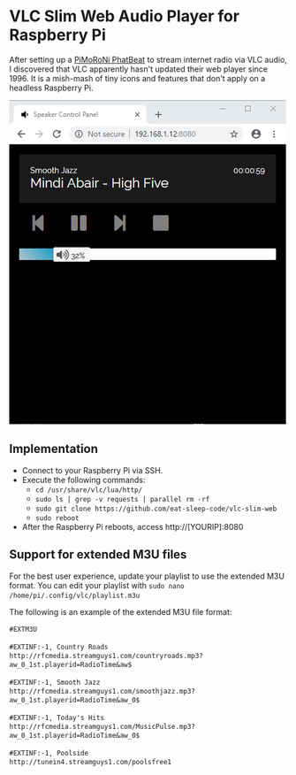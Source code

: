 # VLC Slim Web Audio Player for Raspberry Pi

After setting up a [PiMoRoNi PhatBeat](https://shop.pimoroni.com/products/phat-beat) to stream internet radio via VLC audio, I discovered that VLC apparently hasn't updated their web player since 1996.   It is a mish-mash of tiny icons and features that don't apply on a headless Raspberry Pi.

![alt text](https://github.com/eat-sleep-code/vlc-slim-web/blob/master/screenshot.png)

## Implementation

* Connect to your Raspberry Pi via SSH.
* Execute the following commands:
  * `cd /usr/share/vlc/lua/http/`
  * `sudo ls | grep -v requests | parallel rm -rf`
  * `sudo git clone https://github.com/eat-sleep-code/vlc-slim-web`
  * `sudo reboot`
* After the Raspberry Pi reboots, access http://[YOURIP]:8080

## Support for extended M3U files
For the best user experience, update your playlist to use the extended M3U format.   You can edit your playlist with `sudo nano /home/pi/.config/vlc/playlist.m3u`

The following is an example of the extended M3U file format:
```
#EXTM3U

#EXTINF:-1, Country Roads
http://rfcmedia.streamguys1.com/countryroads.mp3?aw_0_1st.playerid=RadioTime&aw$

#EXTINF:-1, Smooth Jazz
http://rfcmedia.streamguys1.com/smoothjazz.mp3?aw_0_1st.playerid=RadioTime&aw_0$

#EXTINF:-1, Today's Hits
http://rfcmedia.streamguys1.com/MusicPulse.mp3?aw_0_1st.playerid=RadioTime&aw_0$

#EXTINF:-1, Poolside
http://tunein4.streamguys1.com/poolsfree1
```
